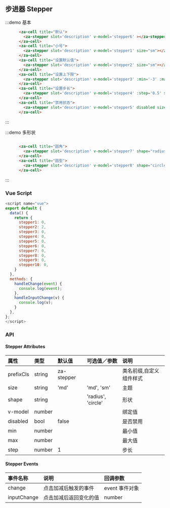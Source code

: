 

## 步进器 Stepper

:::demo 基本
```html
      <za-cell title="默认">
        <za-stepper slot='description' v-model='stepper6' ></za-stepper>
      </za-cell>
      <za-cell title="小号">
        <za-stepper slot='description' v-model='stepper1' size="sm"></za-stepper>
      </za-cell>
      <za-cell title="设置默认值">
        <za-stepper slot='description' v-model='stepper2' size="sm"></za-stepper>
      </za-cell>
      <za-cell title="设置上下限">
        <za-stepper slot='description' v-model='stepper3' :min='-3' :max='3' size="sm"></za-stepper>
      </za-cell>
      <za-cell title="设置步长">
        <za-stepper slot='description' v-model='stepper4' :step='0.5' size="sm"></za-stepper>
      </za-cell>
      <za-cell title="禁用状态">
        <za-stepper slot='description' v-model='stepper5' disabled size="sm"></za-stepper>
      </za-cell>
```
:::

:::demo 多形状
```html
      
      <za-cell title="圆角">
        <za-stepper slot='description' v-model='stepper7' shape="radius" size="sm"></za-stepper>
      </za-cell>
      <za-cell title="圆型">
        <za-stepper slot='description' v-model='stepper8' shape="circle" size="sm"></za-stepper>
      </za-cell>
```
:::


### Vue Script
```javascript
<script name="vue">
export default {
  data() {
    return {
      stepper1: 0,
      stepper2: 2,
      stepper3: 0,
      stepper4: 0,
      stepper5: 0,
      stepper6: 0,
      stepper7: 0,
      stepper8: 0,
      stepper9: 0,
      stepper10: 0,
    }
  },
  methods: {
    handleChange(event) {
      console.log(event);
    },
    handleInputChange(v) {
      console.log(v);
    }
  },
};
</script>
```

### API

#### Stepper Attributes

| 属性 | 类型 | 默认值 | 可选值／参数 | 说明 |
| :--- | :--- | :--- | :--- | :--- |
| prefixCls | string | za-stepper | | 类名前缀,自定义组件样式 |
| size | string | 'md' | 'md', 'sm' | 主题 |
| shape | string | | 'radius', 'circle' | 形状 |
| v-model | number | | | 绑定值 |
| disabled | bool | false | | 是否禁用 |
| min | number | | | 最小值 |
| max | number | | | 最大值 |
| step | number | 1 | | 步长 |

#### Stepper Events
| 事件名称 | 说明 | 回调参数 |
| :--- | :--- | :--- |
| change | 点击加减后触发的事件 | event 事件对象 |
| inputChange | 点击加减后返回变化的值 | number |
